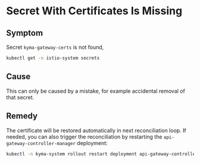 # Secret With Certificates Is Missing

## Symptom

Secret `kyma-gateway-certs` is not found,

```bash
kubectl get -n istio-system secrets
```

## Cause

This can only be caused by a mistake, for example accidental removal of that secret.

## Remedy

The certificate will be restored automatically in next reconciliation loop.
If needed, you can also trigger the reconciliation by restarting the `api-gateway-controller-manager` deployment:

```bash
kubectl -n kyma-system rollout restart deployment api-gateway-controller-manager
```
